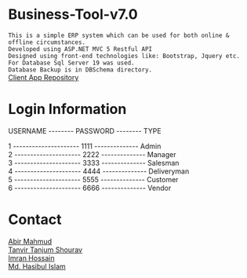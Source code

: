 # Business-Tool-v7.0
`This is a simple ERP system which can be used for both online & offline circumstances.`<br>
`Developed using ASP.NET MVC 5 Restful API`<br>
`Designed using front-end technologies like: Bootstrap, Jquery etc.`<br>
`For Database Sql Server 19 was used.`<br>
`Database Backup is in DBSchema directory.`<br>
<a href="https://github.com/mahmudabir/Business-Tool-v7.0-Client">Client App Repository</a><br>

# Login Information<br />

USERNAME -------- PASSWORD -------- TYPE<br />

1 --------------------- 1111 -------------- Admin<br />
2 --------------------- 2222 -------------- Manager<br />
3 --------------------- 3333 -------------- Salesman<br />
4 --------------------- 4444 -------------- Deliveryman<br />
5 --------------------- 5555 -------------- Customer<br />
6 --------------------- 6666 -------------- Vendor<br />


# Contact<br>
<a href="mailto:amabirmahmud@gmail.com">Abir Mahmud</a><br>
<a href="mailto:tanjumtanvir@gmail.com">Tanvir Tanjum Shourav</a><br>
<a href="mailto:imran13854@gmail.com">Imran Hossain</a><br>
<a href="mailto:hasibsanto0@gmail.com">Md. Hasibul Islam</a><br>
